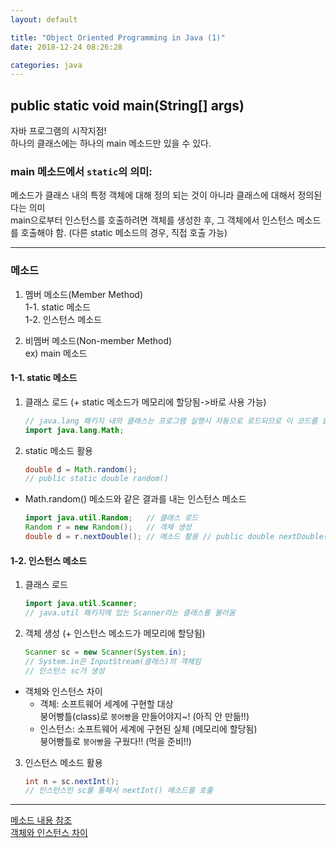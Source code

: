 ```yaml
---
layout: default

title: "Object Oriented Programming in Java (1)"
date: 2018-12-24 08:26:28

categories: java
---  
```



## public static void main(String[] args)
자바 프로그램의 시작지점!  
하나의 클래스에는 하나의 main 메소드만 있을 수 있다.  
### main 메소드에서 `static`의 의미:  
메소드가 클래스 내의 특정 객체에 대해 정의 되는 것이 아니라 클래스에 대해서 정의된다는 의미  
main으로부터 인스턴스를 호출하려면 객체를 생성한 후, 그 객체에서 인스턴스 메소드를 호출해야 함. (다른 static 메소드의 경우, 직접 호출 가능)  

-----------
### 메소드

1. 멤버 메소드(Member Method)  
    1-1. static 메소드  
    1-2. 인스턴스 메소드  

2. 비멤버 메소드(Non-member Method)  
   ex) main 메소드  

#### 1-1. static 메소드  
 1. 클래스 로드 (+ static 메소드가 메모리에 할당됨->바로 사용 가능)   

    ```java
    // java.lang 패키지 내의 클래스는 프로그램 실행시 자동으로 로드되므로 이 코드를 쓸 필요 없음
    import java.lang.Math;
    ```

 2. static 메소드 활용  
    ```java
    double d = Math.random();
    // public static double random()
    ```

* Math.random() 메소드와 같은 결과를 내는 인스턴스 메소드  

  ```java
  import java.util.Random;   // 클래스 로드
  Random r = new Random();   // 객체 생성
  double d = r.nextDouble(); // 메소드 활용 // public double nextDouble()
  ```


#### 1-2. 인스턴스 메소드  
 1. 클래스 로드  
    ```java
    import java.util.Scanner;
    // java.util 패키지에 있는 Scanner라는 클래스를 불러옴
    ```



 2. 객체 생성 (+ 인스턴스 메소드가 메모리에 할당됨)  
    ```java
    Scanner sc = new Scanner(System.in);
    // System.in은 InputStream(클래스)의 객체임
    // 인스턴스 sc가 생성
    ```



  - 객체와 인스턴스 차이  
    - 객체: 소프트웨어 세계에 구현할 대상  
    붕어빵틀(class)로 `붕어빵`을 만들어야지~! (아직 안 만듦!!)  
    - 인스턴스: 소프트웨어 세계에 구현된 실체 (메모리에 할당됨)  
    붕어빵틀로 `붕어빵`을 구웠다!! (먹을 준비!!)  

 3. 인스턴스 메소드 활용  
    ```java
    int n = sc.nextInt();
    // 인스턴스인 sc를 통해서 nextInt() 메소드를 호출
    ```

___
[메소드 내용 참조](http://kin.naver.com/qna/detail.nhn?d1id=1&dirId=1040201&docId=64370479&qb=7J247Iqk7YS07IqkIOuplOyGjOuTnCDtgbTrnpjsiqQg66mU7IaM65Oc&enc=utf8&section=kin&rank=1&search_sort=0&spq=0&pid=gKa/Cwoi5Ulssu0DroZsss--072431&sid=TMF@qbRSwUwAAEYZTLA)  
 [객체와 인스턴스 차이](http://cerulean85.tistory.com/149)  
